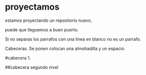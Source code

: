 # proyectamos
estamos proyectando un repositorio nuevo,

puede que lleguemos a buen puerto.

Si no separas los parrafos con una linea en blanco no es un parrafo.

Cabeceras. Se ponen colocan una almohadilla y un espacio.

#cabecera 1.

##cabecera segundo nivel



